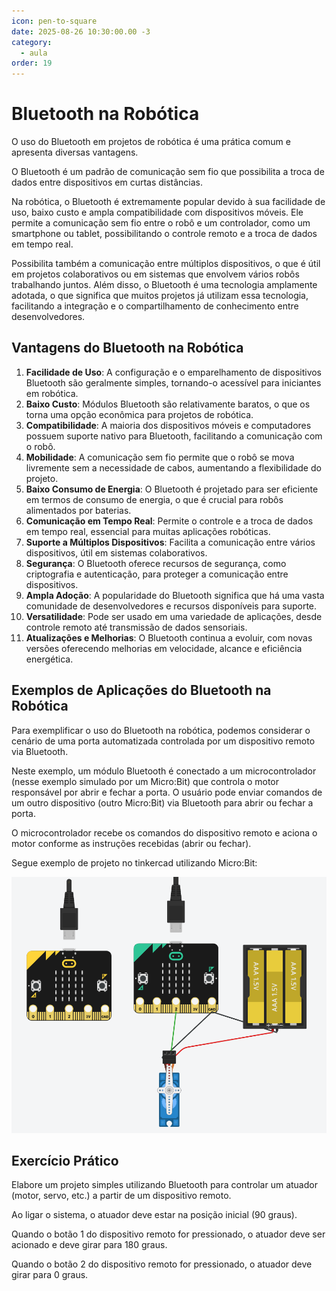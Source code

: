 ```yaml
---
icon: pen-to-square
date: 2025-08-26 10:30:00.00 -3
category:
  - aula
order: 19
---
```


# Bluetooth na Robótica 

O uso do Bluetooth em projetos de robótica é uma prática comum e apresenta diversas vantagens. 

O Bluetooth é um padrão de comunicação sem fio que possibilita a troca de dados entre dispositivos em curtas distâncias. 

Na robótica, o Bluetooth é extremamente popular devido à sua facilidade de uso, baixo custo e ampla compatibilidade com dispositivos móveis. Ele permite a comunicação sem fio entre o robô e um controlador, como um smartphone ou tablet, possibilitando o controle remoto e a troca de dados em tempo real. 

Possibilita também a comunicação entre múltiplos dispositivos, o que é útil em projetos colaborativos ou em sistemas que envolvem vários robôs trabalhando juntos. Além disso, o Bluetooth é uma tecnologia amplamente adotada, o que significa que muitos projetos já utilizam essa tecnologia, facilitando a integração e o compartilhamento de conhecimento entre desenvolvedores.

## Vantagens do Bluetooth na Robótica 

1. **Facilidade de Uso**: A configuração e o emparelhamento de dispositivos Bluetooth são geralmente simples, tornando-o acessível para iniciantes em robótica.
2. **Baixo Custo**: Módulos Bluetooth são relativamente baratos, o que os torna uma opção econômica para projetos de robótica.
3. **Compatibilidade**: A maioria dos dispositivos móveis e computadores possuem suporte nativo para Bluetooth, facilitando a comunicação com o robô.
4. **Mobilidade**: A comunicação sem fio permite que o robô se mova livremente sem a necessidade de cabos, aumentando a flexibilidade do projeto.
5. **Baixo Consumo de Energia**: O Bluetooth é projetado para ser eficiente em termos de consumo de energia, o que é crucial para robôs alimentados por baterias.
6. **Comunicação em Tempo Real**: Permite o controle e a troca de dados em tempo real, essencial para muitas aplicações robóticas.
7. **Suporte a Múltiplos Dispositivos**: Facilita a comunicação entre vários dispositivos, útil em sistemas colaborativos.
8. **Segurança**: O Bluetooth oferece recursos de segurança, como criptografia e autenticação, para proteger a comunicação entre dispositivos.
9. **Ampla Adoção**: A popularidade do Bluetooth significa que há uma vasta comunidade de desenvolvedores e recursos disponíveis para suporte.
10. **Versatilidade**: Pode ser usado em uma variedade de aplicações, desde controle remoto até transmissão de dados sensoriais.
11. **Atualizações e Melhorias**: O Bluetooth continua a evoluir, com novas versões oferecendo melhorias em velocidade, alcance e eficiência energética.

## Exemplos de Aplicações do Bluetooth na Robótica  

Para exemplificar o uso do Bluetooth na robótica, podemos considerar o cenário de uma porta automatizada controlada por um dispositivo remoto via Bluetooth.

Neste exemplo, um módulo Bluetooth é conectado a um microcontrolador (nesse exemplo simulado por um Micro:Bit) que controla o motor responsável por abrir e fechar a porta. O usuário pode enviar comandos de um outro dispositivo (outro Micro:Bit) via Bluetooth para abrir ou fechar a porta.

O microcontrolador recebe os comandos do dispositivo remoto e aciona o motor conforme as instruções recebidas (abrir ou fechar). 

Segue exemplo de projeto no tinkercad utilizando Micro:Bit:

![Projeto Bluetooth no Tinkercad](./img/bluetooth/MicroBit.png)

## Exercício Prático

Elabore um projeto simples utilizando Bluetooth para controlar um atuador (motor, servo, etc.) a partir de um dispositivo remoto. 

Ao ligar o sistema, o atuador deve estar na posição inicial (90 graus).

Quando o botão 1 do dispositivo remoto for pressionado, o atuador deve ser acionado e deve girar para 180 graus.

Quando o botão 2 do dispositivo remoto for pressionado, o atuador deve girar para 0 graus.